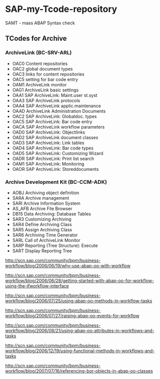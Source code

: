 # SAP-my-Tcode-repository

SAMT - mass ABAP Syntax check

## TCodes for Archive

### ArchiveLink (BC-SRV-ARL)
- OAC0 Content repositories
- OAC2 global document types
- OAC3 links for content repositories
- OAC5 setting for bar code entry
- OAM1 ArchiveLink monitor
- OAG1 ArchiveLink basic settings
- OAA1 SAP ArchiveLink: Maint.user st.syst
- OAA3 SAP ArchiveLink protocols
- OAA4 SAP ArchiveLink applic.maintenance
- OAAD ArchiveLink Administration Documents
- OAC2 SAP ArchiveLink: Globaldoc. types
- OAC5 SAP ArchiveLink: Bar code entry
- OACA SAP ArchiveLink workflow parameters
- OAD0 SAP ArchiveLink: Objectlinks
- OAD2 SAP ArchiveLink document classes
- OAD3 SAP ArchiveLink: Link tables
- OAD4 SAP ArchiveLink: Bar code types
- OAD5 SAP ArchiveLink: Customizing Wizard
- OADR SAP ArchiveLink: Print list search
- OAM1 SAP ArchiveLink: Monitoring
- OAOR SAP ArchiveLink: Storeddocuments

### Archive Development Kit (BC-CCM-ADK)
- AOBJ Archiving object definition
- SARA Archive management
- SARI Archive Information System
- AS_AFB Archive File Browser
- DB15 Data Archiving: Database Tables
- SAR3 Customizing Archiving
- SAR4 Define Archiving Class
- SAR5 Assign Archiving Class
- SAR6 Archiving Time Generator
- SARL Call of ArchiveLink Monitor
- SARP Reporting (Tree Structure): Execute
- SART Display Reporting Tree


http://scn.sap.com/community/bpm/business-workflow/blog/2006/06/19/why-use-abap-oo-with-workflow

http://scn.sap.com/community/bpm/business-workflow/blog/2006/06/28/getting-started-with-abap-oo-for-workflow-using-the-ifworkflow-interface

http://scn.sap.com/community/bpm/business-workflow/blog/2006/07/25/using-abap-oo-methods-in-workflow-tasks

http://scn.sap.com/community/bpm/business-workflow/blog/2006/07/27/raising-abap-oo-events-for-workflow

http://scn.sap.com/community/bpm/business-workflow/blog/2006/08/21/using-abap-oo-attributes-in-workflows-and-tasks

http://scn.sap.com/community/bpm/business-workflow/blog/2006/12/19/using-functional-methods-in-workflows-and-tasks

http://scn.sap.com/community/bpm/business-workflow/blog/2007/07/16/referencing-bor-objects-in-abap-oo-classes
